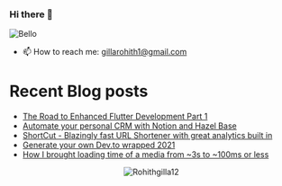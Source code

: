 ### Hi there 👋

![Bello](https://i.giphy.com/media/fTI9mBoWLef8k/giphy.gif)

- 📫 How to reach me: [gillarohith1@gmail.com](mailto:gillarohith1@gmail.com)

# Recent Blog posts
<!-- BLOG-POST-LIST:START -->
- [The Road to Enhanced Flutter Development Part 1](https://dev.to/gillarohith/the-road-to-enhanced-flutter-development-part-1-1pk1)
- [Automate your personal CRM with Notion and Hazel Base](https://dev.to/gillarohith/automate-your-personal-crm-with-notion-and-hazel-base-2j5)
- [ShortCut - Blazingly fast URL Shortener with great analytics built in](https://dev.to/gillarohith/shortcut-blazingly-fast-url-shortener-with-great-analytics-built-in-120k)
- [Generate your own Dev.to wrapped 2021](https://dev.to/gillarohith/generate-your-own-devto-wrapped-2021-3g9m)
- [How I brought loading time of a media from ~3s to ~100ms or less](https://dev.to/gillarohith/how-i-bought-loading-time-of-a-media-from-3s-to-100ms-or-less-3m2e)
<!-- BLOG-POST-LIST:END -->


<p align="center">
<img src="https://github-readme-streak-stats.herokuapp.com/?user=Rohithgilla12&theme=dark" alt="Rohithgilla12" />
</p>

<!--  Commenting it out since the above covers post of the required thing-->
<!-- [![My Awesome Stats](https://awesome-github-stats.azurewebsites.net/user-stats/Rohithgilla12?cardType=level&theme=github-dark)](https://git.io/awesome-stats-card) -->

<!--
![Views](https://relaxed-joliot-41cdfa.netlify.app/.netlify/functions/counter?id=39)
-->

<!--
**Rohithgilla12/Rohithgilla12** is a ✨ _special_ ✨ repository because its `README.md` (this file) appears on your GitHub profile.

Here are some ideas to get you started:

- 🔭 I’m currently working on ...
- 🌱 I’m currently learning ...
- 👯 I’m looking to collaborate on ...
- 🤔 I’m looking for help with ...
- 💬 Ask me about ...
- 📫 How to reach me: ...
- 😄 Pronouns: ...
- ⚡ Fun fact: ...
-->
